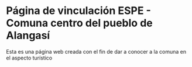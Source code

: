 # Página de vinculación ESPE - Comuna centro del pueblo de Alangasí

Esta es una página web creada con el fin de dar a conocer a la comuna en el aspecto turístico
